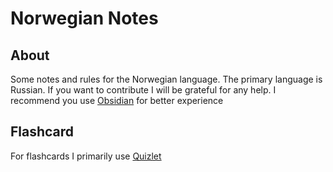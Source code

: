 # Norwegian Notes 

## About

Some notes and rules for the Norwegian language. The primary language is Russian. If you want to contribute I will be grateful for any help. I recommend you use [Obsidian](https://obsidian.md) for better experience

## Flashcard

For flashcards I primarily use [Quizlet](https://quizlet.com/thedimas3007/folders/110821304?x=1xqt&i=2m24n2)
